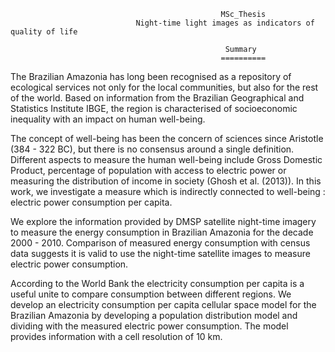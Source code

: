                                                    MSc_Thesis
                                Night-time light images as indicators of quality of life
                                
                                                    Summary
                                                   ==========
The Brazilian Amazonia has long been recognised as a repository of ecological services not
only for the local communities, but also for the rest of the world. Based on information
from the Brazilian Geographical and Statistics Institute IBGE, the region is characterised
of socioeconomic inequality with an impact on human well-being.

The concept of well-being has been the concern of sciences since Aristotle (384 - 322
BC), but there is no consensus around a single definition. Different aspects to measure the
human well-being include Gross Domestic Product, percentage of population with access
to electric power or measuring the distribution of income in society (Ghosh et al. (2013)).
In this work, we investigate a measure which is indirectly connected to well-being : electric
power consumption per capita.

We explore the information provided by DMSP satellite night-time imagery to measure
the energy consumption in Brazilian Amazonia for the decade 2000 - 2010. Comparison of
measured energy consumption with census data suggests it is valid to use the night-time
satellite images to measure electric power consumption.

According to the World Bank the electricity consumption per capita is a useful unite
to compare consumption between different regions. We develop an electricity consumption
per capita cellular space model for the Brazilian Amazonia by developing a population
distribution model and dividing with the measured electric power consumption. The model
provides information with a cell resolution of 10 km.
